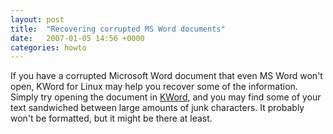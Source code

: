 ```yaml
---
layout: post
title:  "Recovering corrupted MS Word documents"
date:   2007-01-05 14:56 +0000
categories: howto
---
```


If you have a corrupted Microsoft Word document that even MS Word
won't open, KWord for Linux may help you recover some of the
information. Simply try opening the document in
[KWord](http://www.koffice.org/kword/), and you may find some of your
text sandwiched between large amounts of junk characters. It probably
won't be formatted, but it might be there at least.
